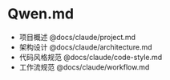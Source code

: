 # Qwen.md

- 项目概述 @docs/claude/project.md
- 架构设计 @docs/claude/architecture.md
- 代码风格规范 @docs/claude/code-style.md
- 工作流规范 @docs/claude/workflow.md
